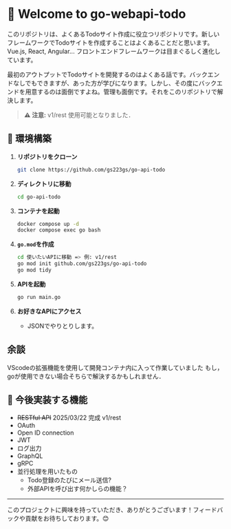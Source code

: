 # 🌟 Welcome to go-webapi-todo

このリポジトリは、よくあるTodoサイト作成に役立つリポジトリです。新しいフレームワークでTodoサイトを作成することはよくあることだと思います。Vue.js, React, Angular... フロントエンドフレームワークは目まぐるしく進化しています。

最初のアウトプットでTodoサイトを開発するのはよくある話です。バックエンドなしでもできますが、あった方が学びになります。しかし、その度にバックエンドを用意するのは面倒ですよね。管理も面倒です。それをこのリポジトリで解決します。

> **⚠️ 注意:** v1/rest 使用可能となりました．

## 🚀 環境構築

1. **リポジトリをクローン**
   ```bash
   git clone https://github.com/gs223gs/go-api-todo
   ```

2. **ディレクトリに移動**
   ```bash
   cd go-api-todo
   ```

3. **コンテナを起動**
   ```bash
   docker compose up -d
   docker compose exec go bash
   ```

4. **`go.mod`を作成**
   ```bash
   cd 使いたいAPIに移動 => 例: v1/rest
   go mod init github.com/gs223gs/go-api-todo
   go mod tidy
   ```

5. **APIを起動**
   ```bash
   go run main.go
   ```

6. **お好きなAPIにアクセス**
   - JSONでやりとりします。

## 余談
VScodeの拡張機能を使用して開発コンテナ内に入って作業していました
もし，goが使用できない場合そちらで解決するかもしれません．
## 🔮 今後実装する機能

- ~~RESTful API~~ 2025/03/22 完成 v1/rest
- OAuth
- Open ID connection
- JWT
- ログ出力
- GraphQL
- gRPC
- 並行処理を用いたもの
   - Todo登録のたびにメール送信?
   - 外部APIを呼び出す何かしらの機能？

---

このプロジェクトに興味を持っていただき、ありがとうございます！フィードバックや貢献をお待ちしております。😊


